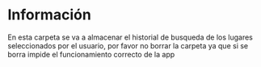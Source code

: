 # Información
En esta carpeta se va a almacenar el historial de busqueda de los lugares seleccionados por el usuario, por favor
no borrar la carpeta ya que si se borra impide el funcionamiento correcto de la app 